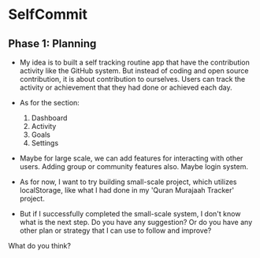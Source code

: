 # SelfCommit
## Phase 1: Planning
- My idea is to built a self tracking routine app that have the contribution activity like the GitHub system. But instead of coding and open source contribution, it is about contribution to ourselves. Users can track the activity or achievement that they had done or achieved each day.
- As for the section:
  1. Dashboard
  2. Activity
  3. Goals
  4. Settings
 
- Maybe for large scale, we can add features for interacting with other users. Adding group or community features also. Maybe login system.
- As for now, I want to try building small-scale project, which utilizes localStorage, like what I had done in my 'Quran Murajaah Tracker' project.
- But if I successfully completed the small-scale system, I don't know what is the next step. Do you have any suggestion? Or do you have any other plan or strategy that I can use to follow and improve?

What do you think?
